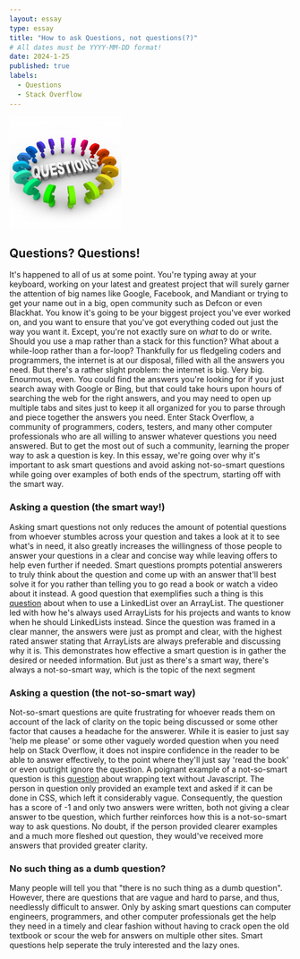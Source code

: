 ```yaml
---
layout: essay
type: essay
title: "How to ask Questions, not questions(?)"
# All dates must be YYYY-MM-DD format!
date: 2024-1-25
published: true
labels:
  - Questions
  - Stack Overflow
---
```

<img width="200px" class="rounded float-start pe-4" src="../img/javascript/Questions-3.jpg">

## Questions? Questions!

It's happened to all of us at some point. You're typing away at your keyboard, working on your latest and greatest project that will surely garner the attention of big names like Google, Facebook, and Mandiant or trying to get your name out in a big, open community such as Defcon or even Blackhat. You know it's going to be your biggest project you've ever worked on, and you want to ensure that you've got everything coded out just the way you want it. Except, you're not exactly sure on *what* to do or write. Should you use a map rather than a stack for this function? What about a while-loop rather than a for-loop? Thankfully for us fledgeling coders and programmers, the internet is at our disposal, filled with all the answers you need. But there's a rather slight problem: the internet is big. Very big. Enourmous, even. You could find the answers you're looking for if you just search away with Google or Bing, but that could take hours upon hours of searching the web for the right answers, and you may need to open up multiple tabs and sites just to keep it all organized for you to parse through and piece together the answers you need. Enter Stack Overflow, a community of programmers, coders, testers, and many other computer professionals who are all willing to answer whatever questions you need answered. But to get the most out of such a community, learning the proper way to ask a question is key. In this essay, we're going over why it's important to ask smart questions and avoid asking not-so-smart questions while going over examples of both ends of the spectrum, starting off with the smart way.

### Asking a question (the smart way!)

Asking smart questions not only reduces the amount of potential questions from whoever stumbles across your question and takes a look at it to see what's in need, it also greatly increases the willingness of those people to answer your questions in a clear and concise way while leaving offers to help even further if needed. Smart questions prompts potential answerers to truly think about the question and come up with an answer that'll best solve it for you rather than telling you to go read a book or watch a video about it instead. A good question that exemplifies such a thing is this [question](https://stackoverflow.com/questions/322715/when-to-use-linkedlist-over-arraylist-in-java) about when to use a LinkedList over an ArrayList. The questioner led with how he's always used ArrayLists for his projects and wants to know when he should LinkedLists instead. Since the question was framed in a clear manner, the answers were just as prompt and clear, with the highest rated answer stating that ArrayLists are always preferable and discussing why it is. This demonstrates how effective a smart question is in gather the desired or needed information. But just as there's a smart way, there's always a not-so-smart way, which is the topic of the next segment

### Asking a question (the not-so-smart way)

Not-so-smart questions are quite frustrating for whoever reads them on account of the lack of clarity on the topic being discussed or some other factor that causes a headache for the answerer. While it is easier to just say 'help me please' or some other vaguely worded question when you need help on Stack Overflow, it does not inspire confidence in the reader to be able to answer effectively, to the point where they'll just say 'read the book' or even outright ignore the question. A poignant example of a not-so-smart question is this [question](https://stackoverflow.com/questions/77884839/how-to-wrap-text-without-using-javascript) about wrapping text without Javascript. The person in question only provided an example text and asked if it can be done in CSS, which left it considerably vague. Consequently, the question has a score of -1 and only two answers were written, both not giving a clear answer to tbe question, which further reinforces how this is a not-so-smart way to ask questions. No doubt, if the person provided clearer examples and a much more fleshed out question, they would've received more answers that provided greater clarity.

### No such thing as a dumb question?

Many people will tell you that "there is no such thing as a dumb question". However, there are questions that are vague and hard to parse, and thus, needlessly difficult to answer. Only by asking smart questions can computer engineers, programmers, and other computer professionals get the help they need in a timely and clear fashion without having to crack open the old textbook or scour the web for answers on multiple other sites. Smart questions help seperate the truly interested and the lazy ones.

